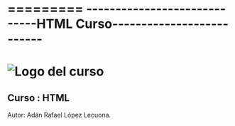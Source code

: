 =========
-----------------------------HTML Curso--------------------------
=========
![Logo del curso](https://encrypted-tbn2.gstatic.com/images?q=tbn:ANd9GcQDtXf6bRqj2ffGi6KdESP0NzvhMNXeFCPCxSf1AG7Uhht2uoPf "Curso HTML")
=========
Curso : HTML
---------
Autor:  Adán Rafael López Lecuona.
